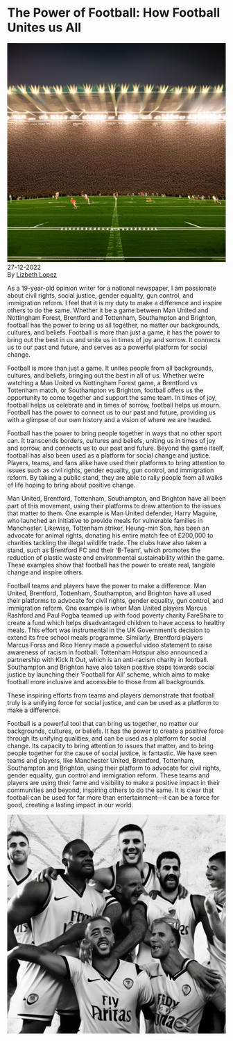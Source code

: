 # The Power of Football: How Football Unites us All

![](../images/29.png)
\
27-12-2022\
By [Lizbeth Lopez](../authors/10.md)


As a 19-year-old opinion writer for a national newspaper, I am passionate about civil rights, social justice, gender equality, gun control, and immigration reform. I feel that it is my duty to make a difference and inspire others to do the same. Whether it be a game between Man United and Nottingham Forest, Brentford and Tottenham, Southampton and Brighton, football has the power to bring us all together, no matter our backgrounds, cultures, and beliefs. Football is more than just a game, it has the power to bring out the best in us and unite us in times of joy and sorrow. It connects us to our past and future, and serves as a powerful platform for social change.


Football is more than just a game. It unites people from all backgrounds, cultures, and beliefs, bringing out the best in all of us. Whether we’re watching a Man United vs Nottingham Forest game, a Brentford vs Tottenham match, or Southampton vs Brighton, football offers us the opportunity to come together and support the same team. In times of joy, football helps us celebrate and in times of sorrow, football helps us mourn. Football has the power to connect us to our past and future, providing us with a glimpse of our own history and a vision of where we are headed.


Football has the power to bring people together in ways that no other sport can. It transcends borders, cultures and beliefs, uniting us in times of joy and sorrow, and connects us to our past and future. Beyond the game itself, football has also been used as a platform for social change and justice. Players, teams, and fans alike have used their platforms to bring attention to issues such as civil rights, gender equality, gun control, and immigration reform. By taking a public stand, they are able to rally people from all walks of life hoping to bring about positive change. 

Man United, Brentford, Tottenham, Southampton, and Brighton have all been part of this movement, using their platforms to draw attention to the issues that matter to them. One example is Man United defender, Harry Maguire, who launched an initiative to provide meals for vulnerable families in Manchester. Likewise, Tottenham striker, Heung-min Son, has been an advocate for animal rights, donating his entire match fee of £200,000 to charities tackling the illegal wildlife trade. The clubs have also taken a stand, such as Brentford FC and their ‘B-Team’, which promotes the reduction of plastic waste and environmental sustainability within the game. These examples show that football has the power to create real, tangible change and inspire others.


Football teams and players have the power to make a difference. Man United, Brentford, Tottenham, Southampton, and Brighton have all used their platforms to advocate for civil rights, gender equality, gun control, and immigration reform. One example is when Man United players Marcus Rashford and Paul Pogba teamed up with food poverty charity FareShare to create a fund which helps disadvantaged children to have access to healthy meals. This effort was instrumental in the UK Government’s decision to extend its free school meals programme. Similarly, Brentford players Marcus Forss and Rico Henry made a powerful video statement to raise awareness of racism in football. Tottenham Hotspur also announced a partnership with Kick It Out, which is an anti-racism charity in football. Southampton and Brighton have also taken positive steps towards social justice by launching their ‘Football for All’ scheme, which aims to make football more inclusive and accessible to those from all backgrounds. 

These inspiring efforts from teams and players demonstrate that football truly is a unifying force for social justice, and can be used as a platform to make a difference.


Football is a powerful tool that can bring us together, no matter our backgrounds, cultures, or beliefs. It has the power to create a positive force through its unifying qualities, and can be used as a platform for social change. Its capacity to bring attention to issues that matter, and to bring people together for the cause of social justice, is fantastic. We have seen teams and players, like Manchester United, Brentford, Tottenham, Southampton and Brighton, using their platform to advocate for civil rights, gender equality, gun control and immigration reform. These teams and players are using their fame and visibility to make a positive impact in their communities and beyond, inspiring others to do the same. It is clear that football can be used for far more than entertainment—it can be a force for good, creating a lasting impact in our world.


![Group of players gathering, team spirit, diverse ethnicity, celebrating, solidarity, strength.](../images/30.png)



